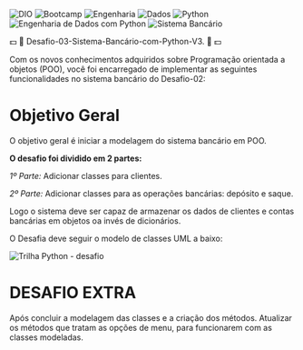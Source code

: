 ![DIO](https://img.shields.io/badge/DIO-FF9900?style=for-the-badge&logo=dio&logoColor=white) ![Bootcamp](https://img.shields.io/badge/Bootcamp-4B8BBE?style=for-the-badge&logo=bootstrap&logoColor=white) ![Engenharia](https://img.shields.io/badge/Engenharia-4B8BBE?style=for-the-badge&logo=engineering&logoColor=white) ![Dados](https://img.shields.io/badge/Dados-00A3E0?style=for-the-badge&logo=data&logoColor=white) ![Python](https://img.shields.io/badge/python-3670A0?style=for-the-badge&logo=python&logoColor=ffdd54) ![Engenharia de Dados com Python](https://img.shields.io/badge/Engenharia%20de%20Dados%20com%20Python-3670A0?style=for-the-badge&logo=python&logoColor=ffdd54) ![Sistema Bancário](https://img.shields.io/badge/Sistema%20Bancário-30A3DC?style=for-the-badge&logo=bank&logoColor=white)

💵 :bank:  Desafio-03-Sistema-Bancário-com-Python-V3. :bank: 💵

Com os novos conhecimentos adquiridos sobre Programação orientada a objetos (POO), você foi encarregado de implementar as seguintes funcionalidades no sistema bancário do Desafio-02:

# **Objetivo Geral**

O objetivo geral é iniciar a modelagem do sistema bancário em POO. 

**O desafio foi dividido em 2 partes:** 

*1º Parte:* Adicionar classes  para clientes.

*2º Parte:* Adicionar classes  para as operações bancárias: depósito e saque.

Logo o sistema deve ser capaz de armazenar os dados de clientes e contas bancárias em objetos oa invés de dicionários.

O Desafia deve seguir o modelo de classes UML a baixo:

![Trilha Python - desafio](https://github.com/user-attachments/assets/19b2edd5-8a16-4a1d-899b-b4c2c5859ef1)


# **DESAFIO EXTRA**

Após concluir  a modelagem das classes e a criação dos métodos. Atualizar os métodos  que tratam as opções de menu, para funcionarem com as classes modeladas.



